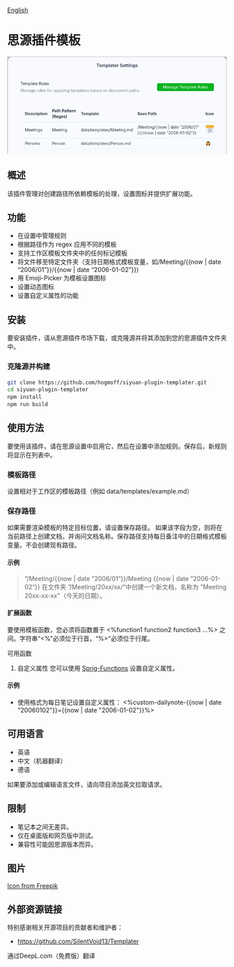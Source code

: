 [English](https://github.com/hogmoff/siyuan-plugin-templater/blob/main/README.md)

# 思源插件模板

![Preview](preview.png)

## 概述
该插件管理对创建路径所依赖模板的处理，设置图标并提供扩展功能。

## 功能
- 在设置中管理规则
- 根据路径作为 regex 应用不同的模板
- 支持工作区模板文件夹中的任何标记模板
- 将文件移至特定文件夹（支持日期格式模板变量，如/Meeting/{{now | date “2006/01”}}/{{now | date “2006-01-02”}})
- 用 Emoji-Picker 为模板设置图标
- 设置动态图标
- 设置自定义属性的功能

## 安装
要安装插件，请从思源插件市场下载，或克隆源并将其添加到您的思源插件文件夹中。

### 克隆源并构建
``` bash
git clone https://github.com/hogmoff/siyuan-plugin-templater.git
cd siyuan-plugin-templater
npm install
npm run build
```

## 使用方法
要使用该插件，请在思源设置中启用它，然后在设置中添加规则。保存后，新规则将显示在列表中。

### 模板路径
设置相对于工作区的模板路径（例如 data/templates/example.md）

### 保存路径
如果需要渲染模板的特定目标位置，请设置保存路径。
如果该字段为空，则将在当前路径上创建文档，并询问文档名称。保存路径支持每日备注中的日期格式模板变量。不会创建现有路径。

#### 示例
>“/Meeting/{{now | date ”2006/01“}}/Meeting {{now | date ”2006-01-02“}} 在文件夹 ”/Meeting/20xx/xx/“中创建一个新文档，名称为 ”Meeting 20xx-xx-xx"（今天的日期）。

#### 扩展函数
要使用模板函数，您必须将函数置于 <%function1 function2 function3 ...%> 之间。字符串“<%”必须位于行首，“%>”必须位于行尾。

可用函数
1. 自定义属性
您可以使用 [Sprig-Functions](https://masterminds.github.io/sprig/date.html?utm_source=liuyun.io) 设置自定义属性。

#### 示例
- 使用格式为每日笔记设置自定义属性： <%custom-dailynote-{{now | date "20060102"}}={{now | date "2006-01-02"}}%>

## 可用语言
- 英语
- 中文（机器翻译）
- 德语

如果要添加或编辑语言文件，请向项目添加英文拉取请求。

## 限制
- 笔记本之间无差异。
- 仅在桌面版和网页版中测试。
- 兼容性可能因思源版本而异。

## 图片
[Icon from Freepik](https://de.freepik.com/icon/wegweiser_3501183#fromView=family&page=1&position=51&uuid=446d41f8-5f18-4105-a681-b4447b91efe7)


## 外部资源链接
特别感谢相关开源项目的贡献者和维护者：
- https://github.com/SilentVoid13/Templater

通过DeepL.com（免费版）翻译
